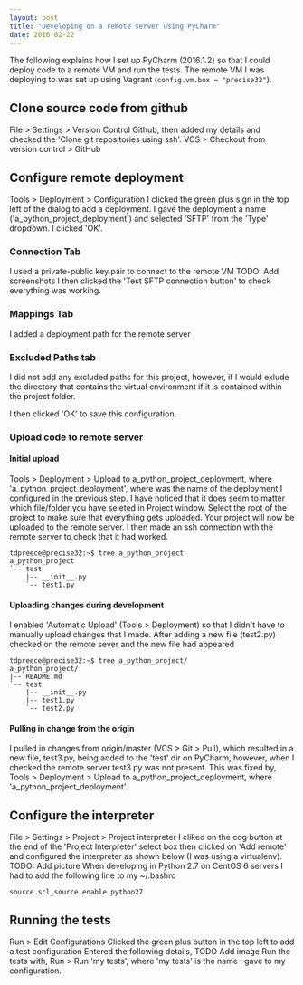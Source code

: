 ```yaml
---
layout: post
title: "Developing on a remote server using PyCharm"
date: 2016-02-22
---
```


The following explains how I set up PyCharm (2016.1.2) so that I could deploy code
to a remote VM and run the tests.  The remote VM I was deploying to was set up using
Vagrant (`config.vm.box = "precise32"`).

## Clone source code from github
File > Settings > Version Control Github, then added my details and
checked the 'Clone git repositories using ssh'.
VCS > Checkout from version control > GitHub
## Configure remote deployment
Tools > Deployment > Configuration
I clicked the green plus sign in the top left of the dialog to add a deployment.
I gave the deployment a name ('a_python_project_deployment') and selected 'SFTP'
from the 'Type' dropdown.
I clicked 'OK'.
### Connection Tab
I used a private-public key pair to connect to the remote VM
TODO:  Add screenshots
I then clicked the 'Test SFTP connection button' to check everything was working.
### Mappings Tab
I added a deployment path for the remote server
### Excluded Paths tab
I did not add any excluded paths for this project, however, if I would exlude the
directory that contains the virtual environment if it is contained within the project
folder.

I then clicked 'OK' to save this configuration.
### Upload code to remote server
#### Initial upload
Tools > Deployment > Upload to a_python_project_deployment, where 'a_python_project_deployment', where
was the name of the deployment I configured in the previous step.
I have noticed that it does seem to matter which file/folder you have seleted in Project window.  Select
the root of the project to make sure that everything gets uploaded.
Your project will now be uploaded to the remote server.
I then made an ssh connection with the remote server to check that it had worked.
```
tdpreece@precise32:~$ tree a_python_project 
a_python_project
`-- test
    |-- __init__.py
    `-- test1.py
```
#### Uploading changes during development
I enabled 'Automatic Upload' (Tools > Deployment) so that I didn't have to manually upload
changes that I made.
After adding a new file (test2.py) I checked on the remote sever and the new file had appeared
```
tdpreece@precise32:~$ tree a_python_project/
a_python_project/
|-- README.md
`-- test
    |-- __init__.py
    |-- test1.py
    `-- test2.py
```
#### Pulling in change from the origin
I pulled in changes from origin/master (VCS > Git > Pull), which resulted in a new file, test3.py,
being added to the 'test' dir on PyCharm, however, when I checked the remote server test3.py was not
present.
This was fixed by,
Tools > Deployment > Upload to a_python_project_deployment, where 'a_python_project_deployment'.

## Configure the interpreter
File > Settings > Project > Project interpreter
I cliked on the cog button at the end of the 'Project Interpreter' select box then clicked on 'Add remote'
and configured the interpreter as shown below (I was using a virtualenv).
TODO: Add picture
When developing in Python 2.7 on CentOS 6 servers I had to add the following line to my ~/.bashrc
```
source scl_source enable python27
```
## Running the tests
Run > Edit Configurations
Clicked the green plus button in the top left to add a test configuration
Entered the following details,
TODO Add image
Run the tests with, Run > Run 'my tests', where 'my tests' is the name I gave to my configuration.
